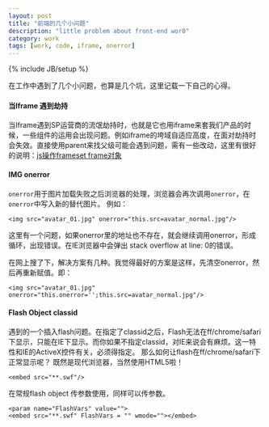 ```yaml
---
layout: post
title: "前端的几个小问题"
description: "little problem about front-end wor0"
category: work
tags: [work, code, iframe, onerror]
---
```

{% include JB/setup %}

在工作中遇到了几个小问题，也算是几个坑，这里记载一下自己的心得。

#### 当Iframe 遇到劫持

当Iframe遇到SP运营商的流氓劫持时，也就是它也用iframe来套我们产品的时候，一些组件的运用会出现问题。例如iframe的垮域自适应高度，在面对劫持时会失效。直接使用parent来找父级可能会遇到问题，需有一些改动，这里有很好的说明：[js操作frameset frame对象](http://lillian1205.iteye.com/blog/558057)

#### IMG onerror

`onerror`用于图片加载失败之后浏览器的处理，浏览器会再次调用`onerror`，在`onerror`中写入新的替代图片。
例如：

	<img src="avatar_01.jpg" onerror="this.src=avatar_normal.jpg"/>

这里有一个问题，如果onerror里的地址也不存在，就会继续调用onerror，形成循环，出现错误。在IE浏览器中会弹出 stack overflow at line: 0的错误。

在网上搜了下，解决方案有几种。我觉得最好的方案是这样，先清空onerror，然后再重新赋值。即：

	<img src="avatar_01.jpg" onerror="this.onerror='';this.src=avatar_normal.jpg"/>
	
#### Flash Object classid 

遇到的一个插入flash问题。在指定了classid之后，Flash无法在ff/chrome/safari下显示，只能在IE下显示。而你如果不指定classid，对IE来说会有麻烦。这一特性和IE的ActiveX控件有关，必须得指定。
那么如何让flash在ff/chrome/safari下正常显示呢？
既然是现代浏览器，当然使用HTML5啦！

	<embed src="**.swf"/>

在常规flash object 传参数使用<param>，<embed>同样可以传参数。

	<param name="FlashVars" value="">
	<embed src="**.swf" FlashVars = "" wmode=""></embed>
